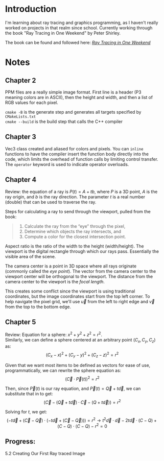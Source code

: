 # Introduction

I'm learning about ray tracing and graphics programming, as I haven't really worked on projects in that realm since school.
Currently working through the book "Ray Tracing in One Weekend" by Peter Shirley.

The book can be found and followed here: [_Ray Tracing in One Weekend_](https://raytracing.github.io/books/RayTracingInOneWeekend.html)

# Notes

## Chapter 2 

PPM files are a really simple image format. First line is a header (P3 meaning colors are in ASCII), then the height and width, and then a list of RGB values for each pixel.

`cmake -B` is the generate step and generates all targets specified by `CMakeLists.txt`<br>
`cmake --build` is the build step that calls the C++ compiler

## Chapter 3

Vec3 class created and aliased for colors and pixels. You can `inline` functions to have the compiler insert the function body directly into the code, which limits the overhead of function calls by limiting control transfer. The `operator` keyword is used to indicate operator overloads.

## Chapter 4

Review: the equation of a ray is $P(t)=A+tb$, where $P$ is a 3D point, $A$ is the ray origin, and $b$ is the ray direction. The parameter $t$ is a real number (double) that can be used to traverse the ray.

Steps for calculating a ray to send through the viewport, pulled from the book:
> 1. Calculate the ray from the “eye” through the pixel,<br>
> 2. Determine which objects the ray intersects, and<br>
> 3. Compute a color for the closest intersection point.

Aspect ratio is the ratio of the width to the height ($\text{width}/\text{height}$).
The viewport is the digital rectangle through which our rays pass. Essentially the visible area of the scene.

The camera center is a point in 3D space where all rays originate (commonly called the *eye point*).
The vector from the camera center to the viewport center will be orthogonal to the viewport.
The distance from the camera center to the viewport is the *focal length*.

This creates some conflict since the viewport is using traditional coordinates, but the image coordinates start from the top left corner.
To help navigate the pixel grid, we'll use $\vec{u}$ from the left to right edge and $\vec{v}$ from the top to the bottom edge.

## Chapter 5

Review: Equation for a sphere: $x^2+y^2+z^2=r^2$.<br>
Similarly, we can define a sphere centered at an arbitrary point $(C_x, C_y, C_z)$ as: $$(C_x-x)^2+(C_y-y)^2+(C_z-z)^2 = r^2$$

Given that we want most items to be defined as vectors for ease of use, programmatically, we can rewrite the sphere equation as: $$(\vec{C}\cdot\vec{P}(t))^2=r^2$$

Then, since $\vec{P}(t)$ is our ray equation, and $\vec{P}(t) = \vec{Q}+t\vec{d}$, we can substitute that in to get: $$(\vec{C}-(\vec{Q}+t\vec{d}) \cdot \vec{C}-(Q+t\vec{d}))=r^2$$

Solving for $t$, we get: $$(-t\vec{d}+(\vec{C}-\vec{Q})\cdot(-t\vec{d}+(\vec{C}-\vec{Q})))=r^2 \rightarrow t^2\vec{d}\cdot \vec{d} - 2t\vec{d}\cdot(C-Q)+(C-Q)\cdot(C-Q)-r^2=0$$


## Progress:
5.2 Creating Our First Ray traced Image
